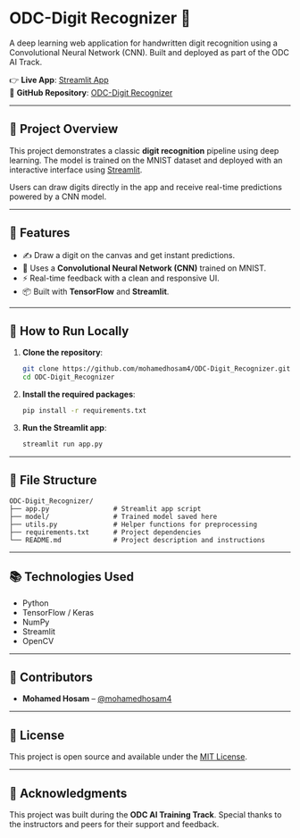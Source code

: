 # ODC-Digit Recognizer 🔢

A deep learning web application for handwritten digit recognition using a Convolutional Neural Network (CNN). Built and deployed as part of the ODC AI Track.

👉 **Live App**: [Streamlit App](https://odc-digitrecognizer.streamlit.app/)  
📁 **GitHub Repository**: [ODC-Digit Recognizer](https://github.com/mohamedhosam4/ODC-Digit_Recognizer)

---

## 🧠 Project Overview

This project demonstrates a classic **digit recognition** pipeline using deep learning. The model is trained on the MNIST dataset and deployed with an interactive interface using [Streamlit](https://streamlit.io/).

Users can draw digits directly in the app and receive real-time predictions powered by a CNN model.

---

## 🔧 Features

- ✍️ Draw a digit on the canvas and get instant predictions.
- 🧠 Uses a **Convolutional Neural Network (CNN)** trained on MNIST.
- ⚡ Real-time feedback with a clean and responsive UI.
- 📦 Built with **TensorFlow** and **Streamlit**.

---

## 🚀 How to Run Locally

1. **Clone the repository**:

   ```bash
   git clone https://github.com/mohamedhosam4/ODC-Digit_Recognizer.git
   cd ODC-Digit_Recognizer
   ```

2. **Install the required packages**:

   ```bash
   pip install -r requirements.txt
   ```

3. **Run the Streamlit app**:

   ```bash
   streamlit run app.py
   ```

---

## 📁 File Structure

```
ODC-Digit_Recognizer/
├── app.py                # Streamlit app script
├── model/                # Trained model saved here
├── utils.py              # Helper functions for preprocessing
├── requirements.txt      # Project dependencies
└── README.md             # Project description and instructions
```

---

## 📚 Technologies Used

- Python
- TensorFlow / Keras
- NumPy
- Streamlit
- OpenCV

---

## 🤝 Contributors

- **Mohamed Hosam** – [@mohamedhosam4](https://github.com/mohamedhosam4)

---

## 📄 License

This project is open source and available under the [MIT License](LICENSE).

---

## 🌟 Acknowledgments

This project was built during the **ODC AI Training Track**. Special thanks to the instructors and peers for their support and feedback.
